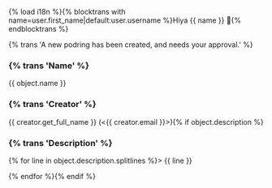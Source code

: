 {% load i18n %}{% blocktrans with name=user.first_name|default:user.username %}Hiya {{ name }} 👋{% endblocktrans %}

{% trans 'A new podring has been created, and needs your approval.' %}

### {% trans 'Name' %}

{{ object.name }}

### {% trans 'Creator' %}

{{ creator.get_full_name }} (<{{ creator.email }}>){% if object.description %}

### {% trans 'Description' %}

{% for line in object.description.splitlines %}> {{ line }}

{% endfor %}{% endif %}
